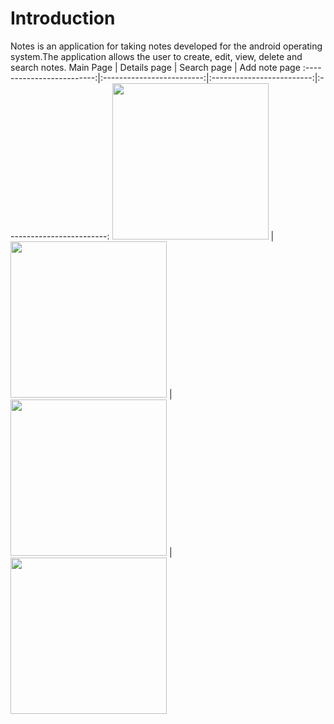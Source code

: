 # Introduction

Notes is an application for taking notes developed for the android operating system.The application allows the user to create, edit, view, delete and search notes.
Main Page             |  Details page | Search page | Add note page
:-------------------------:|:-------------------------:|:-------------------------:|:-------------------------:
<img src="https://i.ibb.co/ZMJ0Nj6/1.png" width="250"/>  |  <img src="https://i.ibb.co/YjbgbWZ/2.png" width="250"/> |  <img src="https://i.ibb.co/khZ7fMH/3.png" width="250"/> |  <img src="https://i.ibb.co/vH3qXMR/4.png" width="250"/>

